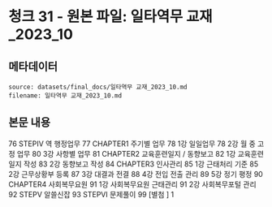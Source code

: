 # 청크 31 - 원본 파일: 일타역무 교재_2023_10

## 메타데이터

```
source: datasets/final_docs/일타역무 교재_2023_10.md
filename: 일타역무 교재_2023_10.md
```

## 본문 내용

76 STEPⅣ 역 행정업무 77 CHAPTER1 주기별 업무 78 1강 일일업무 78 2강 월 중 고정 업무 80 3강 사항별 업무 81 CHAPTER2 교육훈련일지 / 동향보고 82 1강 교육훈련일지 작성 83 2강 동향보고 작성 84 CHAPTER3 인사관리 85 1강 근태처리 기준 85 2강 근무상황부 등록 87 3강 대결과 전결 88 4강 전입 전출 관리 89 5강 정기 평정 90 CHAPTER4 사회복무요원 91 1강 사회복무요원 근태관리 91 2강 사회복무포털 관리 92 STEPⅤ 알쓸신잡 93 STEPⅥ 문제풀이 99 [별첨 ] 1